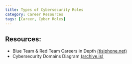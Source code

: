 ```yaml
---
title: Types of Cybersecurity Roles
category: Career Resources
tags: [Career, Cyber Roles]
---
```


## Resources:

- Blue Team & Red Team Careers in Depth [(tisiphone.net)](https://tisiphone.net/2015/11/08/starting-an-infosec-career-the-megamix-chapters-4-5/)
- Cybersecurity Domains Diagram [(archive.is)](https://archive.is/vW6NR/8c9bfc286e3f6bf2a0c41a4ba21691ab78105e6a.png)

